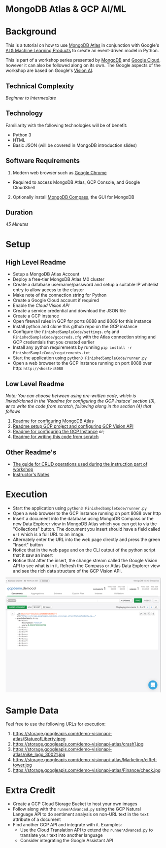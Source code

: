 # MongoDB Atlas & GCP AI/ML

# Background

This is a tutorial on how to use [MongoDB Atlas](https://cloud.mongodb.com) in conjunction with Google's [AI & Machine Learning Products](https://cloud.google.com/products/ai/) to create an event-driven model in Python.

This is part of a workshop series presented by [MongoDB](https://www.mongodb.com/) and [Google Cloud](https://cloud.google.com/), however it can also be followed along on its own. The Google aspects of the workshop are based on Google's [Vision AI](https://cloud.google.com/vision/).

## Technical Complexity

_Beginner to Intermediate_ 

## Technology  

Familiarity with the following technologies will be of benefit:

* Python 3
* HTML
* Basic JSON (will be covered in MongoDB introduction slides)


## Software Requirements

1. Modern web browser such as [Google Chrome](https://www.google.com/chrome/)
  * Required to access MongoDB Atlas, GCP Console, and Google CloudShell 
  
2. Optionally install [MongoDB Compass](https://www.mongodb.com/download-center/compass), the GUI for MongoDB

## Duration

_45 Minutes_

# Setup

## High Level Readme

* Setup a MongoDB Atlas Account
* Deploy a free-tier MongoDB Atlas M0 cluster
* Create a database username/password and setup a suitable IP whitelist entry to allow access to the cluster
* Make note of the connection string for Python
* Create a Google Cloud account if required
* Enable the _Cloud Vision API_
* Create a service credential and download the JSON file 
* Create a GCP instance
* Open firewall rules in GCP for ports 8088 and 8089 for this instance
* Install python and clone this github repo on the GCP instance
* Configure the `FinishedSampleCode/settings.cfg` and `FinishedSampleCode/gcpcreds.cfg` with the Atlas connection string and GCP credentials that you created earlier
* Install any python requirements by running `pip install -r FinishedSampleCode/requirements.txt`
* Start the application using `python3 FinishedSampleCode/runner.py`
* Open a web browser to the GCP instance running on port 8088 over http: `http://<host>:8088`


## Low Level Readme
*Note: You can choose between using pre-written code, which is linked/cloned in the 'Readme for configuring the GCP instace' section (3), **or** to write the code from scratch, following along in the section (4) that follows*

1. [Readme for configuring MongoDB Atlas](Guides/AtlasSetup.md)
2. [Readme setup GCP project and configuring GCP Vision API](Guides/GCPProjectAndVisionSetup.md)
3. [Readme for configuring the GCP Instance](Guides/GCPInstanceSetup.md) *or;* 
4. [Readme for writing this code from scratch](Guides/Code.md)

## Other Readme's
* [The guide for CRUD operations used during the instruction part of workshop](Guides/CRUD.md)
* [Instructor's Notes](Guides/Instructors.md)

# Execution

* Start the application using `python3 FinishedSampleCode/runner.py`
* Open a web browser to the GCP instance running on port 8088 over http
* Insert a document into the database using MongoDB Compass or the new Data Explorer view in MongoDB Atlas which you can get to via the "Collections" button. The document you insert should have a field called `url` which is a full URL to an image.
* Alternately enter the URL into the web page directly and press the green "Insert" button
* Notice that in the web page and on the CLI output of the python script that it saw an insert
* Notice that after the insert, the change stream called the Google Vision API to see what is in it. Refresh the Compass or Atlas Data Explorer view and see the rich data structure of the GCP Vision API.

![](Guides/images/newss03.png)

# Sample Data

Feel free to use the following URLs for execution:

1. https://storage.googleapis.com/demo-visionapi-atlas/StatueofLiberty.jpeg
2. https://storage.googleapis.com/demo-visionapi-atlas/crash1.jpg
3. https://storage.googleapis.com/demo-visionapi-atlas/nike_logo_30021.jpg
4. https://storage.googleapis.com/demo-visionapi-atlas/Marketing/eiffel-tower.jpg
5. https://storage.googleapis.com/demo-visionapi-atlas/Finance/check.jpg

# Extra Credit

* Create a GCP Cloud Storage Bucket to host your own images
* Follow along with the `runnerAdvanced.py` using the GCP Natural Language API to do sentiment analysis on non-URL text in the `text` attribute of a document
* Find another GCP API and integrate with it. Examples:
  * Use the Cloud Translation API to extend the `runnerAdvanced.py` to translate your text into another language
  * Consider integrating the Google Assistant API

